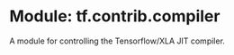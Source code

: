 <div itemscope itemtype="http://developers.google.com/ReferenceObject">
<meta itemprop="name" content="tf.contrib.compiler" />
<meta itemprop="path" content="Stable" />
</div>

# Module: tf.contrib.compiler

A module for controlling the Tensorflow/XLA JIT compiler.

<!-- Placeholder for "Used in" -->


